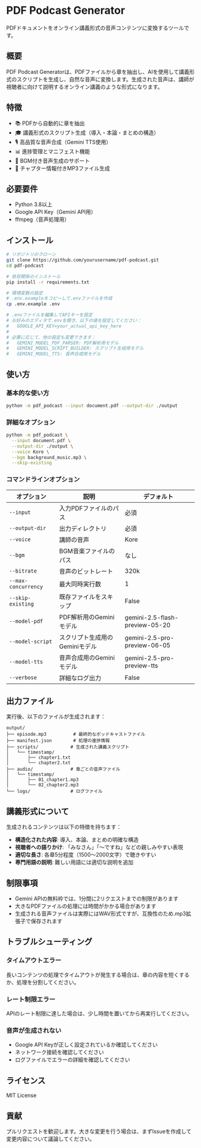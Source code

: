 # PDF Podcast Generator

PDFドキュメントをオンライン講義形式の音声コンテンツに変換するツールです。

## 概要

PDF Podcast Generatorは、PDFファイルから章を抽出し、AIを使用して講義形式のスクリプトを生成し、自然な音声に変換します。生成された音声は、講師が視聴者に向けて説明するオンライン講義のような形式になります。

## 特徴

- 📚 PDFから自動的に章を抽出
- 🎓 講義形式のスクリプト生成（導入・本論・まとめの構造）
- 🎙️ 高品質な音声合成（Gemini TTS使用）
- 📊 進捗管理とマニフェスト機能
- 🎵 BGM付き音声生成のサポート
- 📝 チャプター情報付きMP3ファイル生成

## 必要要件

- Python 3.8以上
- Google API Key（Gemini API用）
- ffmpeg（音声処理用）

## インストール

```bash
# リポジトリのクローン
git clone https://github.com/yourusername/pdf-podcast.git
cd pdf-podcast

# 依存関係のインストール
pip install -r requirements.txt

# 環境変数の設定
# .env.exampleをコピーして.envファイルを作成
cp .env.example .env

# .envファイルを編集してAPIキーを設定
# お好みのエディタで.envを開き、以下の値を設定してください：
#   GOOGLE_API_KEY=your_actual_api_key_here
# 
# 必要に応じて、他の設定も変更できます：
#   GEMINI_MODEL_PDF_PARSER: PDF解析用モデル
#   GEMINI_MODEL_SCRIPT_BUILDER: スクリプト生成用モデル  
#   GEMINI_MODEL_TTS: 音声合成用モデル
```

## 使い方

### 基本的な使い方

```bash
python -m pdf_podcast --input document.pdf --output-dir ./output
```

### 詳細なオプション

```bash
python -m pdf_podcast \
  --input document.pdf \
  --output-dir ./output \
  --voice Kore \
  --bgm background_music.mp3 \
  --skip-existing
```

### コマンドラインオプション

| オプション | 説明 | デフォルト |
|------------|------|------------|
| `--input` | 入力PDFファイルのパス | 必須 |
| `--output-dir` | 出力ディレクトリ | 必須 |
| `--voice` | 講師の音声 | Kore |
| `--bgm` | BGM音楽ファイルのパス | なし |
| `--bitrate` | 音声のビットレート | 320k |
| `--max-concurrency` | 最大同時実行数 | 1 |
| `--skip-existing` | 既存ファイルをスキップ | False |
| `--model-pdf` | PDF解析用のGeminiモデル | gemini-2.5-flash-preview-05-20 |
| `--model-script` | スクリプト生成用のGeminiモデル | gemini-2.5-pro-preview-06-05 |
| `--model-tts` | 音声合成用のGeminiモデル | gemini-2.5-pro-preview-tts |
| `--verbose` | 詳細なログ出力 | False |

## 出力ファイル

実行後、以下のファイルが生成されます：

```
output/
├── episode.mp3          # 最終的なポッドキャストファイル
├── manifest.json        # 処理の進捗情報
├── scripts/            # 生成された講義スクリプト
│   └── timestamp/
│       ├── chapter1.txt
│       └── chapter2.txt
├── audio/              # 章ごとの音声ファイル
│   └── timestamp/
│       ├── 01_chapter1.mp3
│       └── 02_chapter2.mp3
└── logs/               # ログファイル
```

## 講義形式について

生成されるコンテンツは以下の特徴を持ちます：

- **構造化された内容**: 導入、本論、まとめの明確な構造
- **視聴者への語りかけ**: 「みなさん」「〜ですね」などの親しみやすい表現
- **適切な長さ**: 各章5分程度（1500〜2000文字）で聴きやすい
- **専門用語の説明**: 難しい用語には適切な説明を追加

## 制限事項

- Gemini APIの無料枠では、1分間に2リクエストまでの制限があります
- 大きなPDFファイルの処理には時間がかかる場合があります
- 生成される音声ファイルは実際にはWAV形式ですが、互換性のため.mp3拡張子で保存されます

## トラブルシューティング

### タイムアウトエラー
長いコンテンツの処理でタイムアウトが発生する場合は、章の内容を短くするか、処理を分割してください。

### レート制限エラー
APIのレート制限に達した場合は、少し時間を置いてから再実行してください。

### 音声が生成されない
- Google API Keyが正しく設定されているか確認してください
- ネットワーク接続を確認してください
- ログファイルでエラーの詳細を確認してください

## ライセンス

MIT License

## 貢献

プルリクエストを歓迎します。大きな変更を行う場合は、まずIssueを作成して変更内容について議論してください。